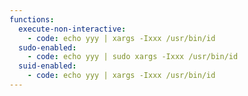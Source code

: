 ```yaml
---
functions:
  execute-non-interactive:
    - code: echo yyy | xargs -Ixxx /usr/bin/id
  sudo-enabled:
    - code: echo yyy | sudo xargs -Ixxx /usr/bin/id
  suid-enabled:
    - code: echo yyy | xargs -Ixxx /usr/bin/id
---
```

